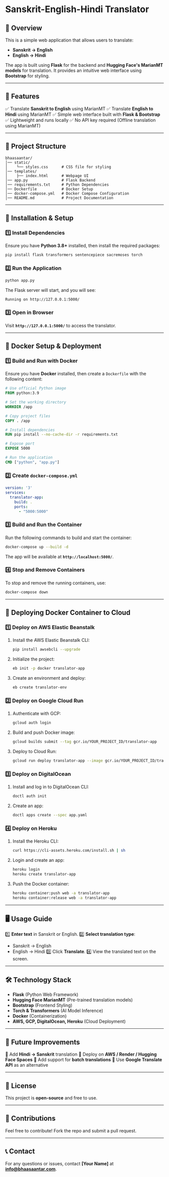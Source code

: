 # Sanskrit-English-Hindi Translator

## 📌 Overview
This is a simple web application that allows users to translate:
- **Sanskrit → English**
- **English → Hindi**

The app is built using **Flask** for the backend and **Hugging Face's MarianMT models** for translation. It provides an intuitive web interface using **Bootstrap** for styling.

---

## 🚀 Features
✅ Translate **Sanskrit to English** using MarianMT
✅ Translate **English to Hindi** using MarianMT
✅ Simple web interface built with **Flask & Bootstrap**
✅ Lightweight and runs locally
✅ No API key required (Offline translation using MarianMT)

---

## 📂 Project Structure
```
bhaasaantar/
│── static/
│    └── styles.css      # CSS file for styling
│── templates/
│    ├── index.html      # Webpage UI
│── app.py               # Flask Backend
│── requirements.txt     # Python Dependencies
│── Dockerfile           # Docker Setup
│── docker-compose.yml   # Docker Compose Configuration
│── README.md            # Project Documentation
```
---

## 🔧 Installation & Setup

### 1️⃣ Install Dependencies
Ensure you have **Python 3.8+** installed, then install the required packages:
```bash
pip install flask transformers sentencepiece sacremoses torch
```

### 2️⃣ Run the Application
```bash
python app.py
```
The Flask server will start, and you will see:
```
Running on http://127.0.0.1:5000/
```

### 3️⃣ Open in Browser
Visit **`http://127.0.0.1:5000/`** to access the translator.

---

## 🐳 Docker Setup & Deployment

### 1️⃣ Build and Run with Docker
Ensure you have **Docker** installed, then create a `Dockerfile` with the following content:

```dockerfile
# Use official Python image
FROM python:3.9

# Set the working directory
WORKDIR /app

# Copy project files
COPY . /app

# Install dependencies
RUN pip install --no-cache-dir -r requirements.txt

# Expose port
EXPOSE 5000

# Run the application
CMD ["python", "app.py"]
```

### 2️⃣ Create `docker-compose.yml`

```yaml
version: '3'
services:
  translator-app:
    build: .
    ports:
      - "5000:5000"
```

### 3️⃣ Build and Run the Container
Run the following commands to build and start the container:
```bash
docker-compose up --build -d
```

The app will be available at **`http://localhost:5000/`**.

### 4️⃣ Stop and Remove Containers
To stop and remove the running containers, use:
```bash
docker-compose down
```

---

## 🚀 Deploying Docker Container to Cloud

### 1️⃣ Deploy on AWS Elastic Beanstalk
1. Install the AWS Elastic Beanstalk CLI:
   ```bash
   pip install awsebcli --upgrade
   ```
2. Initialize the project:
   ```bash
   eb init -p docker translator-app
   ```
3. Create an environment and deploy:
   ```bash
   eb create translator-env
   ```

### 2️⃣ Deploy on Google Cloud Run
1. Authenticate with GCP:
   ```bash
   gcloud auth login
   ```
2. Build and push Docker image:
   ```bash
   gcloud builds submit --tag gcr.io/YOUR_PROJECT_ID/translator-app
   ```
3. Deploy to Cloud Run:
   ```bash
   gcloud run deploy translator-app --image gcr.io/YOUR_PROJECT_ID/translator-app --platform managed --region us-central1 --allow-unauthenticated
   ```

### 3️⃣ Deploy on DigitalOcean
1. Install and log in to DigitalOcean CLI:
   ```bash
   doctl auth init
   ```
2. Create an app:
   ```bash
   doctl apps create --spec app.yaml
   ```

### 4️⃣ Deploy on Heroku
1. Install the Heroku CLI:
   ```bash
   curl https://cli-assets.heroku.com/install.sh | sh
   ```
2. Login and create an app:
   ```bash
   heroku login
   heroku create translator-app
   ```
3. Push the Docker container:
   ```bash
   heroku container:push web -a translator-app
   heroku container:release web -a translator-app
   ```

---

## 🖥️ Usage Guide
1️⃣ **Enter text** in Sanskrit or English.
2️⃣ **Select translation type**:
   - Sanskrit → English
   - English → Hindi
3️⃣ Click **Translate**.
4️⃣ View the translated text on the screen.

---

## 🛠️ Technology Stack
- **Flask** (Python Web Framework)
- **Hugging Face MarianMT** (Pre-trained translation models)
- **Bootstrap** (Frontend Styling)
- **Torch & Transformers** (AI Model Inference)
- **Docker** (Containerization)
- **AWS, GCP, DigitalOcean, Heroku** (Cloud Deployment)

---

## 📌 Future Improvements
🔹 Add **Hindi → Sanskrit** translation
🔹 Deploy on **AWS / Render / Hugging Face Spaces**
🔹 Add support for **batch translations**
🔹 Use **Google Translate API** as an alternative

---

## 📜 License
This project is **open-source** and free to use.

---

## 🤝 Contributions
Feel free to contribute! Fork the repo and submit a pull request.

---

## 📞 Contact
For any questions or issues, contact **[Your Name]** at **info@bhaasaantar.com**.

